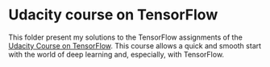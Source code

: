 # Udacity course on TensorFlow

This folder present my solutions to the TensorFlow assignments of the [Udacity Course on TensorFlow](https://www.udacity.com/course/deep-learning--ud730). This course allows a quick and smooth start with the world of deep learning and, especially, with TensorFlow.

